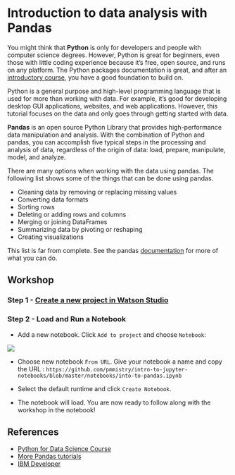 # Introduction to data analysis with Pandas
You might think that **Python** is only for developers and people with computer science degrees. However, Python is great for beginners, even those with little coding experience because it’s free, open source, and runs on any platform. The Python packages documentation is great, and after an [introductory course](https://cognitiveclass.ai/learn/data-science-with-python), you have a good foundation to build on.

Python is a general purpose and high-level programming language that is used for more than working with data. For example, it’s good for developing desktop GUI applications, websites, and web applications. However, this tutorial focuses on the data and only goes through getting started with data.

**Pandas** is an open source Python Library that provides high-performance data manipulation and analysis. With the combination of Python and pandas, you can accomplish five typical steps in the processing and analysis of data, regardless of the origin of data: load, prepare, manipulate, model, and analyze.

There are many options when working with the data using pandas. The following list shows some of the things that can be done using pandas.

* Cleaning data by removing or replacing missing values
* Converting data formats
* Sorting rows
* Deleting or adding rows and columns
* Merging or joining DataFrames
* Summarizing data by pivoting or reshaping
* Creating visualizations

This list is far from complete. See the pandas [documentation](https://pandas.pydata.org/docs/) for more of what you can do.

## Workshop 

### Step 1 - [Create a new project in Watson Studio](https://github.com/pmmistry/intro-to-jupyter-notebooks#create-a-new-project)

### Step 2 - Load and Run a Notebook
-  Add a new notebook. Click `Add to project` and choose `Notebook`:

![](https://github.com/IBMDeveloperUK/pandas-workshop/blob/master/images/addnotebook.png)

- Choose new notebook `From URL`. Give your notebook a name and copy the URL : `https://github.com/pmmistry/intro-to-jupyter-notebooks/blob/master/notebooks/into-to-pandas.ipynb`

- Select the default runtime and click `Create Notebook`. 
-  The notebook will load. 
You are now ready to follow along with the workshop in the notebook!

## References
*  [Python for Data Science Course](https://cognitiveclass.ai/courses/python-for-data-science) 
*  [More Pandas tutorials](https://developer.ibm.com/technologies/analytics/tutorials/data-analysis-in-python-using-pandas)
*  [IBM Developer](https://developer.ibm.com)
